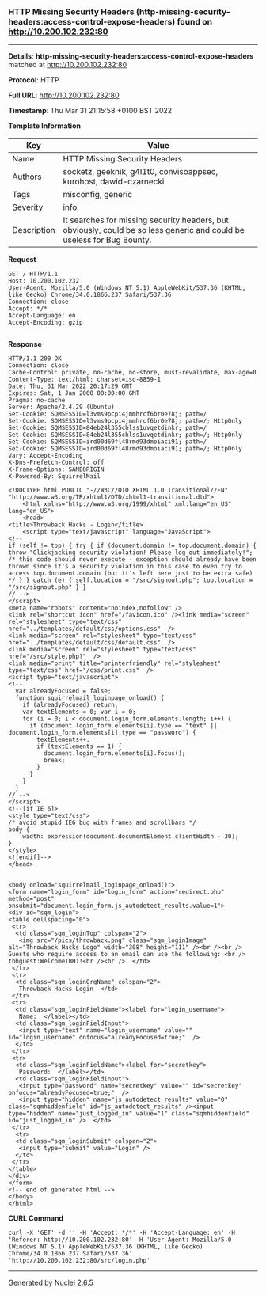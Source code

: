 ### HTTP Missing Security Headers (http-missing-security-headers:access-control-expose-headers) found on http://10.200.102.232:80
---
**Details**: **http-missing-security-headers:access-control-expose-headers**  matched at http://10.200.102.232:80

**Protocol**: HTTP

**Full URL**: http://10.200.102.232:80

**Timestamp**: Thu Mar 31 21:15:58 +0100 BST 2022

**Template Information**

| Key | Value |
|---|---|
| Name | HTTP Missing Security Headers |
| Authors | socketz, geeknik, g4l1t0, convisoappsec, kurohost, dawid-czarnecki |
| Tags | misconfig, generic |
| Severity | info |
| Description | It searches for missing security headers, but obviously, could be so less generic and could be useless for Bug Bounty. |

**Request**

```http
GET / HTTP/1.1
Host: 10.200.102.232
User-Agent: Mozilla/5.0 (Windows NT 5.1) AppleWebKit/537.36 (KHTML, like Gecko) Chrome/34.0.1866.237 Safari/537.36
Connection: close
Accept: */*
Accept-Language: en
Accept-Encoding: gzip


```

**Response**

```http
HTTP/1.1 200 OK
Connection: close
Cache-Control: private, no-cache, no-store, must-revalidate, max-age=0
Content-Type: text/html; charset=iso-8859-1
Date: Thu, 31 Mar 2022 20:17:29 GMT
Expires: Sat, 1 Jan 2000 00:00:00 GMT
Pragma: no-cache
Server: Apache/2.4.29 (Ubuntu)
Set-Cookie: SQMSESSID=l3vms9pcpi4jmmhrcf6br0e78j; path=/
Set-Cookie: SQMSESSID=l3vms9pcpi4jmmhrcf6br0e78j; path=/; HttpOnly
Set-Cookie: SQMSESSID=84eb24l355chlss1uvqetdinkr; path=/
Set-Cookie: SQMSESSID=84eb24l355chlss1uvqetdinkr; path=/; HttpOnly
Set-Cookie: SQMSESSID=ird00d69fl48rmd93dmoiaci91; path=/
Set-Cookie: SQMSESSID=ird00d69fl48rmd93dmoiaci91; path=/; HttpOnly
Vary: Accept-Encoding
X-Dns-Prefetch-Control: off
X-Frame-Options: SAMEORIGIN
X-Powered-By: SquirrelMail

<!DOCTYPE html PUBLIC "-//W3C//DTD XHTML 1.0 Transitional//EN" "http://www.w3.org/TR/xhtml1/DTD/xhtml1-transitional.dtd">
    <html xmlns="http://www.w3.org/1999/xhtml" xml:lang="en_US" lang="en_US">
    <head>
<title>Throwback Hacks - Login</title>
    <script type="text/javascript" language="JavaScript">
<!--
if (self != top) { try { if (document.domain != top.document.domain) { throw "Clickjacking security violation! Please log out immediately!"; /* this code should never execute - exception should already have been thrown since it's a security violation in this case to even try to access top.document.domain (but it's left here just to be extra safe) */ } } catch (e) { self.location = "/src/signout.php"; top.location = "/src/signout.php" } }
// -->
</script>
<meta name="robots" content="noindex,nofollow" />
<link rel="shortcut icon" href="/favicon.ico" /><link media="screen" rel="stylesheet" type="text/css" href="../templates/default/css/options.css"  />
<link media="screen" rel="stylesheet" type="text/css" href="../templates/default/css/default.css"  />
<link media="screen" rel="stylesheet" type="text/css" href="/src/style.php?"  />
<link media="print" title="printerfriendly" rel="stylesheet" type="text/css" href="/css/print.css"  />
<script type="text/javascript">
<!--
  var alreadyFocused = false;
  function squirrelmail_loginpage_onload() {
    if (alreadyFocused) return;
    var textElements = 0; var i = 0;
    for (i = 0; i < document.login_form.elements.length; i++) {
      if (document.login_form.elements[i].type == "text" || document.login_form.elements[i].type == "password") {
        textElements++;
        if (textElements == 1) {
          document.login_form.elements[i].focus();
          break;
        }
      }
    }
  }
// -->
</script>
<!--[if IE 6]>
<style type="text/css">
/* avoid stupid IE6 bug with frames and scrollbars */
body {
    width: expression(document.documentElement.clientWidth - 30);
}
</style>
<![endif]-->
</head>


<body onload="squirrelmail_loginpage_onload()">
<form name="login_form" id="login_form" action="redirect.php" method="post" onsubmit="document.login_form.js_autodetect_results.value=1">
<div id="sqm_login">
<table cellspacing="0">
 <tr>
  <td class="sqm_loginTop" colspan="2">
   <img src="/pics/throwback.png" class="sqm_loginImage" alt="Throwback Hacks Logo" width="308" height="111" /><br /><br />
Guests who require access to an email can use the following: <br />
tbhguest:WelcomeTBH1!<br /><br />  </td>
 </tr>
 <tr>
  <td class="sqm_loginOrgName" colspan="2">
   Throwback Hacks Login  </td>
 </tr>
 <tr>
  <td class="sqm_loginFieldName"><label for="login_username">
   Name:  </label></td>
  <td class="sqm_loginFieldInput">
   <input type="text" name="login_username" value="" id="login_username" onfocus="alreadyFocused=true;"  />
  </td>
 </tr>
 <tr>
  <td class="sqm_loginFieldName"><label for="secretkey">
   Password:  </label></td>
  <td class="sqm_loginFieldInput">
   <input type="password" name="secretkey" value="" id="secretkey" onfocus="alreadyFocused=true;"  />
   <input type="hidden" name="js_autodetect_results" value="0" class="sqmhiddenfield" id="js_autodetect_results" /><input type="hidden" name="just_logged_in" value="1" class="sqmhiddenfield" id="just_logged_in" />  </td>
 </tr>
  <tr>
  <td class="sqm_loginSubmit" colspan="2">
   <input type="submit" value="Login" />
  </td>
 </tr>
</table>
</div>
</form>
<!-- end of generated html -->
</body>
</html>

```


**CURL Command**
```
curl -X 'GET' -d '' -H 'Accept: */*' -H 'Accept-Language: en' -H 'Referer: http://10.200.102.232:80' -H 'User-Agent: Mozilla/5.0 (Windows NT 5.1) AppleWebKit/537.36 (KHTML, like Gecko) Chrome/34.0.1866.237 Safari/537.36' 'http://10.200.102.232:80/src/login.php'
```
---
Generated by [Nuclei 2.6.5](https://github.com/projectdiscovery/nuclei)